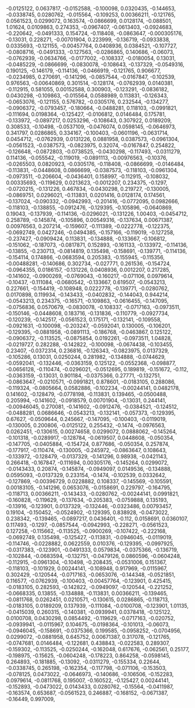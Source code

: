 -0.0125122,
0.0637817,
-0.0152588,
-0.100098,
0.0320435,
-0.144653,
-0.0338745,
0.0280762,
-0.015564,
-0.109253,
0.00366211,
-0.121765,
0.0561523,
0.0299072,
0.163574,
-0.0866699,
0.0128174,
-0.088501,
1.01624,
0.0109863,
0.274353,
-0.0967407,
-0.0613403,
-0.0924683,
-0.220642,
-0.0491333,
0.154724,
-0.118408,
-0.0863647,
-0.000305176,
-0.13031,
0.228271,
-0.00701904,
0.223999,
-0.136719,
-0.0933838,
0.0335693,
-0.121155,
-0.00457764,
0.0408936,
0.0384521,
-0.107727,
-0.0808716,
-0.0491333,
-0.127563,
-0.0286865,
0.140686,
-0.06073,
-0.0762939,
-0.0634766,
-0.0177002,
-0.108337,
-0.0180054,
0.13031,
-0.0485229,
-0.0866699,
-0.0830078,
-0.108643,
-0.137329,
-0.0549316,
0.190125,
-0.146179,
-0.114136,
-0.0466919,
-0.121765,
0.906677,
-0.0234985,
0.270691,
-0.141296,
-0.0857544,
-0.0167847,
-0.102539,
0.976563,
-0.00640869,
0.301514,
-0.128174,
-0.0762939,
0.0140381,
-0.112915,
0.581055,
0.00152588,
0.300903,
-0.123291,
-0.0836182,
0.0430298,
-0.109863,
-0.015564,
0.0588989,
0.113831,
-0.126343,
-0.0653076,
-0.121155,
0.576782,
-0.0305176,
0.232544,
-0.134277,
-0.0906372,
-0.0793457,
-0.180664,
-0.0488281,
0.118103,
-0.0991821,
-0.111694,
0.0198364,
-0.125427,
-0.0106812,
0.0146484,
0.175781,
-0.133972,
-0.0897217,
0.0253296,
-0.108643,
0.307922,
0.0189209,
0.308533,
-0.10498,
-0.0537109,
-0.0476074,
0.0598145,
-0.0646973,
0.341797,
0.0286865,
0.334167,
-0.100403,
-0.0601196,
-0.0631714,
0.0454712,
-0.0762939,
0.0131226,
0.0881958,
0.0387573,
-0.0961304,
-0.0561523,
-0.0387573,
-0.0823975,
0.32074,
-0.0167847,
0.254822,
-0.126648,
-0.0872803,
-0.0738525,
-0.0430298,
-0.117493,
-0.0311279,
0.114136,
-0.055542,
-0.119019,
-0.0891113,
-0.00976563,
-0.10376,
-0.0265503,
0.0820923,
-0.0305176,
-0.118408,
-0.0866699,
-0.0146484,
-0.113831,
-0.0448608,
0.0866699,
-0.0387573,
-0.118103,
-0.0961304,
-0.0973511,
-0.206604,
-0.0436401,
0.158997,
-0.112915,
-0.108032,
0.00335693,
-0.119629,
0.0213623,
-0.0012207,
0.234375,
-0.1297,
-0.0720215,
-0.131226,
0.467834,
-0.0430298,
0.219727,
-0.130005,
-0.0869751,
0.0296021,
-0.113831,
0.0201416,
0.0128174,
0.174561,
-0.137024,
-0.090332,
-0.0942993,
-0.201416,
-0.0772095,
0.0982666,
-0.118103,
-0.138855,
-0.0912476,
-0.129395,
-0.105896,
-0.0640869,
0.19043,
-0.137939,
-0.114136,
-0.0296021,
-0.131226,
1.00403,
-0.0454712,
0.258789,
-0.145874,
-0.105896,
0.00549316,
-0.137634,
0.00671387,
0.00976563,
0.207214,
-0.159607,
-0.111389,
-0.0222778,
-0.122375,
-0.0692749,
0.0427246,
-0.0494385,
-0.157166,
-0.119019,
-0.127258,
-0.237427,
-0.0909424,
0.113831,
-0.134888,
-0.133667,
-0.106812,
-0.151062,
-0.187073,
-0.0817871,
0.152893,
-0.161133,
-0.133972,
-0.114136,
-0.13855,
-0.230713,
-0.0814819,
0.135498,
-0.158691,
-0.139771,
-0.114136,
-0.154114,
0.174866,
-0.0683594,
0.205383,
-0.155945,
-0.115356,
-0.00488281,
-0.140686,
0.302734,
-0.027771,
0.261536,
-0.154724,
-0.0964355,
0.0186157,
-0.131226,
0.0408936,
0.0012207,
0.217285,
-0.141602,
-0.0900269,
-0.0769043,
-0.160217,
-0.071106,
0.0979614,
-0.10437,
-0.111084,
-0.0680542,
-0.133667,
0.619507,
-0.0543213,
0.227661,
-0.154419,
-0.108948,
0.0222778,
-0.139771,
-0.0280762,
0.0170898,
0.119934,
-0.143433,
-0.0402832,
-0.144043,
0.944214,
-0.0543213,
0.234375,
-0.16571,
-0.109863,
-0.0616455,
-0.147095,
-0.0756836,
0.0570679,
-0.0830078,
-0.108337,
-0.0717163,
-0.0973511,
-0.150146,
-0.0448608,
0.183716,
-0.131836,
-0.110779,
-0.0927734,
-0.120239,
-0.142517,
-0.0561523,
0.175171,
-0.132141,
-0.109558,
-0.0921631,
-0.100098,
-0.203247,
-0.0592041,
0.130005,
-0.106201,
-0.129395,
-0.0881958,
-0.0891113,
-0.186768,
-0.0463867,
0.125122,
-0.0906372,
-0.113525,
-0.0875854,
0.0192261,
-0.0973511,
1.04828,
-0.0219727,
0.282288,
-0.142822,
-0.100098,
-0.0674438,
-0.103455,
0.23407,
-0.0372314,
0.236816,
-0.126343,
-0.0823975,
0.0137329,
-0.105286,
0.13031,
0.0250244,
0.281982,
-0.134888,
-0.0744629,
-0.0592041,
-0.132446,
-0.0363159,
0.125122,
-0.0552368,
-0.098877,
-0.0656128,
-0.110474,
-0.0296021,
-0.0512695,
0.189819,
-0.151672,
-0.112,
-0.0363159,
-0.13031,
0.901184,
-0.0375366,
0.27771,
-0.132751,
-0.0863647,
-0.0210571,
-0.0991821,
0.878601,
-0.0183105,
0.288086,
-0.119324,
-0.0805664,
0.0582886,
-0.102234,
-0.00244141,
0.0482178,
0.141602,
-0.128479,
-0.0778198,
-0.113831,
0.139465,
-0.0500488,
0.205994,
-0.141602,
-0.0918579,
0.00701904,
-0.13031,
0.244141,
-0.00946045,
0.270081,
-0.141602,
-0.0912476,
-0.0384521,
-0.124512,
-0.0488281,
0.0686646,
-0.0543213,
-0.132141,
-0.057373,
-0.129395,
0.67627,
-0.0509644,
0.245667,
-0.147095,
-0.100403,
-0.0119019,
-0.130005,
0.200806,
-0.0125122,
0.255432,
-0.1474,
-0.0976563,
0.0262451,
-0.130615,
0.00274658,
0.0299072,
0.0888062,
-0.145264,
-0.101318,
-0.0289917,
-0.128784,
-0.0619507,
0.0448608,
-0.050354,
-0.147705,
-0.0405884,
-0.154724,
0.877686,
-0.050354,
0.257874,
-0.177917,
-0.110474,
-0.130005,
-0.245972,
-0.0863647,
0.108643,
-0.133972,
-0.128479,
-0.0137329,
-0.141296,
0.98938,
-0.0421143,
0.266418,
-0.167847,
-0.111694,
0.00305176,
-0.145264,
0.0299072,
-0.0143433,
0.20874,
-0.145874,
-0.0949097,
0.0149536,
-0.134888,
0.0595093,
-0.0137329,
0.233154,
-0.1474,
-0.102539,
0.0332642,
-0.127869,
-0.00396729,
0.0228882,
0.108337,
-0.145569,
-0.105591,
0.00183105,
-0.141296,
0.0653076,
-0.0158691,
0.229797,
-0.164795,
-0.118713,
0.00366211,
-0.143433,
-0.0280762,
-0.00244141,
0.0991821,
-0.160828,
-0.119629,
-0.137634,
-0.205383,
-0.0759888,
0.135193,
-0.13916,
-0.123901,
0.0137329,
-0.132446,
-0.0323486,
0.00793457,
0.19104,
-0.150452,
-0.0524902,
-0.129395,
0.838928,
-0.0473022,
0.238342,
-0.139465,
-0.0897217,
0.0436401,
-0.112,
0.0158691,
0.0360107,
0.117493,
-0.1297,
-0.0857544,
-0.0942993,
-0.228271,
-0.0561523,
0.127258,
-0.115662,
-0.113525,
-0.0900269,
-0.107422,
-0.222168,
-0.0692749,
0.135498,
-0.125427,
-0.113831,
-0.0946045,
-0.0119019,
-0.114746,
-0.0228882,
0.0622559,
0.010376,
-0.129395,
-0.0997925,
-0.0317383,
-0.123901,
-0.0491333,
0.0579834,
-0.0375366,
-0.136719,
-0.102844,
-0.0683594,
-0.132751,
-0.0479126,
0.0860596,
-0.0604248,
-0.112915,
-0.0961304,
-0.10498,
-0.208435,
-0.0531006,
0.151367,
-0.118103,
-0.101929,
0.00244141,
-0.108948,
0.917969,
-0.0115967,
0.302429,
-0.120544,
-0.0717163,
-0.0653076,
-0.144348,
-0.0521851,
0.116577,
-0.0762939,
-0.100403,
-0.00457764,
-0.123901,
0.425415,
-0.0183105,
0.282593,
-0.142822,
-0.0949097,
-0.120544,
-0.221252,
-0.0668335,
0.13855,
-0.134888,
-0.113831,
0.00366211,
-0.139465,
-0.0811768,
0.0262451,
0.0210571,
-0.130615,
0.0286865,
-0.118713,
-0.0183105,
0.0189209,
0.137939,
-0.111084,
-0.0100708,
-0.123901,
1.01135,
-0.0415039,
0.260315,
-0.140381,
-0.0939941,
0.0378418,
-0.125122,
0.0100708,
0.0430298,
0.0854492,
-0.119629,
-0.0717163,
-0.020752,
-0.0939941,
-0.0115967,
0.104675,
-0.0198364,
-0.101013,
-0.06073,
-0.0946045,
-0.158691,
-0.0375366,
0.199585,
-0.0958252,
-0.0704956,
0.0299072,
-0.0881958,
0.645752,
0.00671387,
0.317078,
-0.121765,
-0.0747681,
0.0146484,
-0.122681,
0.438843,
-0.022583,
0.289307,
-0.159302,
-0.113525,
-0.0250244,
-0.162048,
0.617676,
-0.062561,
0.25177,
-0.198975,
-0.15625,
-0.0604248,
-0.178223,
0.864258,
-0.0598145,
0.264893,
-0.181885,
-0.13092,
-0.0311279,
-0.155334,
0.22644,
-0.0338745,
0.265198,
-0.162354,
-0.117798,
-0.071106,
-0.153503,
-0.078125,
0.0473022,
-0.0646973,
-0.140686,
-0.106506,
-0.152283,
0.0979614,
-0.0811768,
0.195007,
-0.160522,
-0.125427,
0.00244141,
-0.152893,
-0.0473022,
0.0143433,
0.0280762,
-0.15564,
-0.0411987,
-0.163574,
0.653687,
-0.0561523,
0.246887,
-0.168152,
-0.0671387,
-0.16449,
0.997009,
